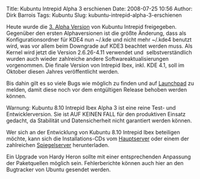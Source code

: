 Title: Kubuntu Intrepid Alpha 3 erschienen
Date: 2008-07-25 10:56
Author: Dirk Barrois
Tags: Kubuntu
Slug: kubuntu-intrepid-alpha-3-erschienen

Heute wurde die [3. Alpha
Version](https://lists.ubuntu.com/archives/ubuntu-devel-announce/2008-July/000459.html "https://lists.ubuntu.com/archives/ubuntu-devel-announce/2008-July/000459.html") von Kubuntu Intrepid freigegeben. Gegenüber den ersten
Alphaversionen ist die größte Änderung, dass als Konfigurationsordner
für KDE4 nun \~/.kde und nicht mehr \~/.kde4 benutzt wird, was vor allem
beim Downgrade auf KDE3 beachtet werden muss. Als Kernel wird jetzt die
Version 2.6.26-4.11 verwendet und  selbstverständlich wurden auch wieder
zahlreiche andere Softwareaktualisierungen vorgenommen. Die finale
Version von Intrepid Ibex, inkl. KDE 4.1, soll im Oktober diesen Jahres
veröffentlicht werden.


<!--break--><!--break-->

Bis dahin gilt es so viele Bugs wie möglich zu finden und auf
[Launchpad](http://launchpad.net "http://launchpad.net") zu melden, damit diese noch vor dem entgültigen Release behoben
werden können.


Warnung: Kubuntu 8.10 Intrepid Ibex Alpha 3 ist eine reine Test- und
Entwicklerversion. Sie ist AUF KEINEN FALL für den produktiven Einsatz
gedacht, da Stabilität und Datensicherheit nicht garantiert werden
können.


Wer sich an der Entwicklung von Kubuntu 8.10 Intrepid Ibex beteiligen
möchte, kann sich die Installations-CDs vom
[Hauptserver](http://cdimage.ubuntu.com/kubuntu/releases/intrepid/alpha-3/ "http://cdimage.ubuntu.com/kubuntu/releases/intrepid/alpha-3/") oder einem der zahlreichen
[Spiegelserver](http://wiki.ubuntu.com/Mirrors "http://wiki.ubuntu.com/Mirrors") herunterladen.


Ein Upgrade von Hardy Heron sollte mit einer entsprechenden Anpassung
der Paketquellen möglich sein. Fehlerberichte können auch hier an den
Bugtracker von Ubuntu gesendet werden.



